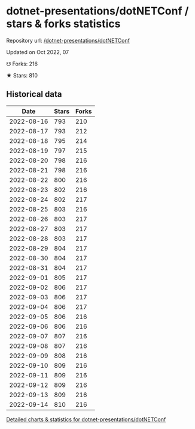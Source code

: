 # dotnet-presentations/dotNETConf / stars & forks statistics

Repository url: [/dotnet-presentations/dotNETConf](https://github.com/dotnet-presentations/dotNETConf)

Updated on Oct 2022, 07

☋ Forks: 216

★ Stars: 810

## Historical data
| Date | Stars | Forks |
|------|-------|-------|
| 2022-08-16 | 793 | 210 | 
| 2022-08-17 | 793 | 212 | 
| 2022-08-18 | 795 | 214 | 
| 2022-08-19 | 797 | 215 | 
| 2022-08-20 | 798 | 216 | 
| 2022-08-21 | 798 | 216 | 
| 2022-08-22 | 800 | 216 | 
| 2022-08-23 | 802 | 216 | 
| 2022-08-24 | 802 | 217 | 
| 2022-08-25 | 803 | 216 | 
| 2022-08-26 | 803 | 217 | 
| 2022-08-27 | 803 | 217 | 
| 2022-08-28 | 803 | 217 | 
| 2022-08-29 | 804 | 217 | 
| 2022-08-30 | 804 | 217 | 
| 2022-08-31 | 804 | 217 | 
| 2022-09-01 | 805 | 217 | 
| 2022-09-02 | 806 | 217 | 
| 2022-09-03 | 806 | 217 | 
| 2022-09-04 | 806 | 217 | 
| 2022-09-05 | 806 | 216 | 
| 2022-09-06 | 806 | 216 | 
| 2022-09-07 | 807 | 216 | 
| 2022-09-08 | 807 | 216 | 
| 2022-09-09 | 808 | 216 | 
| 2022-09-10 | 809 | 216 | 
| 2022-09-11 | 809 | 216 | 
| 2022-09-12 | 809 | 216 | 
| 2022-09-13 | 809 | 216 | 
| 2022-09-14 | 810 | 216 | 


[Detailed charts & statistics for dotnet-presentations/dotNETConf](https://reviewgithub.com/rep/dotnet-presentations/dotNETConf)
